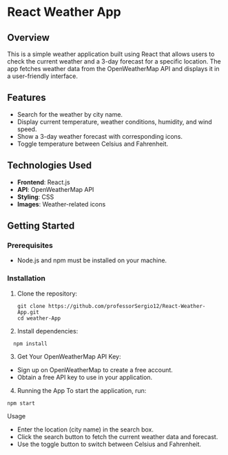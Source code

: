 # React Weather App

## Overview
This is a simple weather application built using React that allows users to check the current weather and a 3-day forecast for a specific location. The app fetches weather data from the OpenWeatherMap API and displays it in a user-friendly interface.

## Features
- Search for the weather by city name.
- Display current temperature, weather conditions, humidity, and wind speed.
- Show a 3-day weather forecast with corresponding icons.
- Toggle temperature between Celsius and Fahrenheit.

## Technologies Used
- **Frontend**: React.js
- **API**: OpenWeatherMap API
- **Styling**: CSS
- **Images**: Weather-related icons

## Getting Started

### Prerequisites
- Node.js and npm must be installed on your machine.

### Installation
1. Clone the repository:
   ```
   git clone https://github.com/professorSergio12/React-Weather-App.git
   cd weather-App
   ```

2. Install dependencies:
```
  npm install
```

3. Get Your OpenWeatherMap API Key:
- Sign up on OpenWeatherMap to create a free account.
- Obtain a free API key to use in your application.

4. Running the App
To start the application, run:
```
npm start
```

Usage
- Enter the location (city name) in the search box.
- Click the search button to fetch the current weather data and forecast.
- Use the toggle button to switch between Celsius and Fahrenheit.
